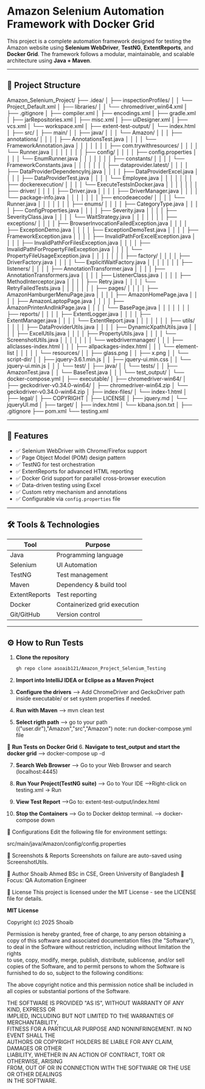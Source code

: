 # Amazon Selenium Automation Framework with Docker Grid

This project is a complete automation framework designed for testing the Amazon website using **Selenium WebDriver**, **TestNG**, **ExtentReports**, and **Docker Grid**. The framework follows a modular, maintainable, and scalable architecture using **Java + Maven**.

---

## 📁 Project Structure

Amazon_Selenium_Project/
├── .idea/
│   ├── inspectionProfiles/
│   │   └── Project_Default.xml
│   ├── libraries/
│   │   └── chromedriver_win64.xml
│   ├── .gitignore
│   ├── compiler.xml
│   ├── encodings.xml
│   ├── gradle.xml
│   ├── jarRepositories.xml
│   ├── misc.xml
│   ├── uiDesigner.xml
│   ├── vcs.xml
│   └── workspace.xml
│
├── extent-test-output/
│   └── index.html
│
├── src/
│   ├── main/
│   │   ├── java/
│   │   │   └── Amazon/
│   │   │       ├── annotations/
│   │   │       │   ├── AnnotationsTest.java
│   │   │       │   └── FrameworkAnnotation.java
│   │   │       │
│   │   │       ├── com.trywithresources/
│   │   │       │   └── Runner.java
│   │   │       │
│   │   │       ├── config/
│   │   │       │   ├── config.properties
│   │   │       │   └── EnumRunner.java
│   │   │       │
│   │   │       ├── constants/
│   │   │       │   └── FrameworkConstants.java
│   │   │       │
│   │   │       ├── dataprovider.latest/
│   │   │       │   ├── DataProviderDependencyInj.java
│   │   │       │   ├── DataProviderExcel.java
│   │   │       │   ├── DataProviderTest.java
│   │   │       │   └── Employee.java
│   │   │       │
│   │   │       ├── dockerexecution/
│   │   │       │   └── ExecuteTestsInDocker.java
│   │   │       │
│   │   │       ├── driver/
│   │   │       │   ├── Driver.java
│   │   │       │   ├── DriverManager.java
│   │   │       │   └── package-info.java
│   │   │       │
│   │   │       ├── encodeaecode/
│   │   │       │   └── Runner.java
│   │   │       │
│   │   │       ├── enums/
│   │   │       │   ├── CategoryType.java
│   │   │       │   ├── ConfigProperties.java
│   │   │       │   ├── Severity.java
│   │   │       │   ├── SeverityClass.java
│   │   │       │   └── WaitStrategy.java
│   │   │       │
│   │   │       ├── exceptions/
│   │   │       │   ├── BrowserInvocationFailedException.java
│   │   │       │   ├── ExceptionDemo.java
│   │   │       │   ├── ExceptionDemoTest.java
│   │   │       │   ├── FrameworkException.java
│   │   │       │   ├── InvalidPathForExcelException.java
│   │   │       │   ├── InvalidPathForFilesException.java
│   │   │       │   ├── InvalidPathForPropertyFileException.java
│   │   │       │   └── PropertyFileUsageException.java
│   │   │       │
│   │   │       ├── factory/
│   │   │       │   ├── DriverFactory.java
│   │   │       │   └── ExplicitWaitFactory.java
│   │   │       │
│   │   │       ├── listeners/
│   │   │       │   ├── AnnotationTransformer.java
│   │   │       │   ├── AnnotationTransformers.java
│   │   │       │   ├── ListenerClass.java
│   │   │       │   ├── MethodInterceptor.java
│   │   │       │   ├── Retry.java
│   │   │       │   └── RetryFailedTests.java
│   │   │       │
│   │   │       ├── pages/
│   │   │       │   ├── AmazonHamburgerMenuPage.java
│   │   │       │   ├── AmazonHomePage.java
│   │   │       │   ├── AmazonLaptopPage.java
│   │   │       │   ├── AmazonPrinterAndInkPage.java
│   │   │       │   └── BasePage.java
│   │   │       │
│   │   │       ├── reports/
│   │   │       │   ├── ExtentLogger.java
│   │   │       │   ├── ExtentManager.java
│   │   │       │   └── ExtentReport.java
│   │   │       │
│   │   │       ├── utils/
│   │   │       │   ├── DataProviderUtils.java
│   │   │       │   ├── DynamicXpathUtils.java
│   │   │       │   ├── ExcelUtils.java
│   │   │       │   ├── PropertyUtils.java
│   │   │       │   └── ScreenshotUtils.java
│   │   │       │
│   │   │       └── webdrivermanager/
│   │   │           ├── allclasses-index.html
│   │   │           ├── allpackages-index.html
│   │   │           └── element-list
│   │   │
│   │   └── resources/
│   │       ├── glass.png
│   │       ├── x.png
│   │       └── script-dir/
│   │           ├── jquery-3.6.1.min.js
│   │           ├── jquery-ui.min.css
│   │           └── jquery-ui.min.js
│   │
│   └── test/
│       ├── java/
│       │   └── tests/
│       │       ├── AmazonTest.java
│       │       └── BaseTest.java
│       │
│       └── test_output/
│           └── docker-compose.yml
│
├── executable/
│   ├── chromedriver-win64/
│   ├── geckodriver-v0.34.0-win64/
│   ├── chromedriver-win64.zip
│   └── geckodriver-v0.34.0-win64.zip
│
├── index-files/
│   └── index-1.html
│
├── legal/
│   ├── COPYRIGHT
│   ├── LICENSE
│   ├── jquery.md
│   └── jqueryUI.md
│
├── target/
│   ├── index.html
│   └── kibana.json.txt
│
├── .gitignore
├── pom.xml
└── testing.xml


---

## 🚀 Features

- ✅ Selenium WebDriver with Chrome/Firefox support  
- ✅ Page Object Model (POM) design pattern  
- ✅ TestNG for test orchestration  
- ✅ ExtentReports for advanced HTML reporting  
- ✅ Docker Grid support for parallel cross-browser execution  
- ✅ Data-driven testing using Excel  
- ✅ Custom retry mechanism and annotations  
- ✅ Configurable via `config.properties` file  

---

## 🛠️ Tools & Technologies

| Tool            | Purpose                      |
|-----------------|------------------------------|
| Java            | Programming language         |
| Selenium        | UI Automation                |
| TestNG          | Test management              |
| Maven           | Dependency & build tool      |
| ExtentReports   | Test reporting               |
| Docker          | Containerized grid execution |
| Git/GitHub      | Version control              |

---

## ⚙️ How to Run Tests

1. **Clone the repository**
   ```bash
   gh repo clone asoaib121/Amazon_Project_Selenium_Testing

2. **Import into IntelliJ IDEA or Eclipse as a Maven Project**

3. **Configure the drivers**
  --> Add ChromeDriver and GeckoDriver path inside executable/ or set system properties if needed.
   
4. **Run with Maven**
  --> mvn clean test

5. **Select rigth path**
  --> go to your path (("user.dir"),"Amazon","src","Amazon")
   note: run docker-compose.yml file

🐳 **Run Tests on Docker Grid**
6. **Navigate to test_output and start the docker grid**
  -->  docker-compose up -d

 7. **Search  Web Browser**
  --> Go to your Web Browser and search (localhost:4445)

 8. **Run Your Project(TestNG suite)**
  --> Go to Your IDE
  -->Right-click on testing.xml → Run

9. **View Test Report**
  -->Go to: extent-test-output/index.html

10. **Stop the Containers**
  --> Go to Docker dektop terminal.
  --> docker-compose down


📌 Configurations
Edit the following file for environment settings:

src/main/java/Amazon/config/config.properties

📸 Screenshots & Reports
Screenshots on failure are auto-saved using ScreenshotUtils.



🙋 Author
Shoaib Ahmed
BSc in CSE, Green University of Bangladesh
💼 Focus: QA Automation Engineer


📄 License
This project is licensed under the MIT License - see the LICENSE file for details.

**MIT License**

Copyright (c) 2025 Shoaib

Permission is hereby granted, free of charge, to any person obtaining a copy
of this software and associated documentation files (the "Software"), to deal
in the Software without restriction, including without limitation the rights  
to use, copy, modify, merge, publish, distribute, sublicense, and/or sell      
copies of the Software, and to permit persons to whom the Software is         
furnished to do so, subject to the following conditions:                       

The above copyright notice and this permission notice shall be included in    
all copies or substantial portions of the Software.                            

THE SOFTWARE IS PROVIDED "AS IS", WITHOUT WARRANTY OF ANY KIND, EXPRESS OR    
IMPLIED, INCLUDING BUT NOT LIMITED TO THE WARRANTIES OF MERCHANTABILITY,      
FITNESS FOR A PARTICULAR PURPOSE AND NONINFRINGEMENT. IN NO EVENT SHALL THE    
AUTHORS OR COPYRIGHT HOLDERS BE LIABLE FOR ANY CLAIM, DAMAGES OR OTHER        
LIABILITY, WHETHER IN AN ACTION OF CONTRACT, TORT OR OTHERWISE, ARISING       
FROM, OUT OF OR IN CONNECTION WITH THE SOFTWARE OR THE USE OR OTHER DEALINGS  
IN THE SOFTWARE.

